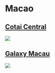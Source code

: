 
# Macao

## [Cotai Central](https://www.apple.com/mo-en/retail/cotaicentral/)

<img src="https://www.apple.com/mo/retail/cotaicentral/images/hero_large_2x.jpg"/>

## [Galaxy Macau](https://www.apple.com/mo-en/retail/galaxymacau/)

<img src="https://www.apple.com/mo/retail/galaxymacau/images/hero_large_2x.jpg"/>
